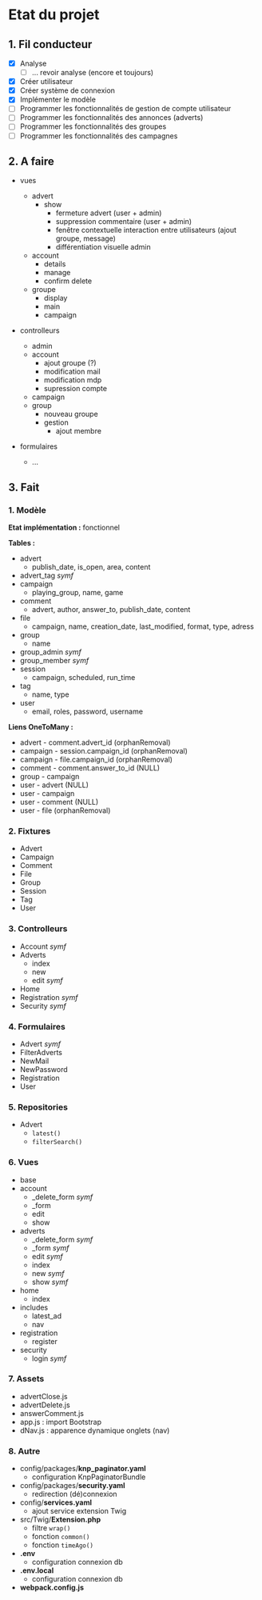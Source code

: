 # Etat du projet

## 1. Fil conducteur

- [X] Analyse
    - [ ] ... revoir analyse (encore et toujours)
- [X] Créer utilisateur
- [X] Créer système de connexion
- [X] Implémenter le modèle
- [ ] Programmer les fonctionnalités de gestion de compte utilisateur
- [ ] Programmer les fonctionnalités des annonces (adverts)
- [ ] Programmer les fonctionnalités des groupes
- [ ] Programmer les fonctionnalités des campagnes

## 2. A faire

- vues
    - advert
        - show
            - fermeture advert (user + admin)
            - suppression commentaire (user + admin)
            - fenêtre contextuelle interaction entre utilisateurs (ajout groupe, message)
            - différentiation visuelle admin
    - account
        - details
        - manage
        - confirm delete
    - groupe
        - display
        - main
        - campaign

- controlleurs
    - admin
    - account
        - ajout groupe (?)
        - modification mail
        - modification mdp
        - supression compte
    - campaign
    - group
        - nouveau groupe
        - gestion
            - ajout membre

- formulaires
    - ...

## 3. Fait

### 1. Modèle

**Etat implémentation :** fonctionnel

**Tables :**

- advert
    - publish_date, is_open, area, content
- advert_tag *symf*
- campaign
    - playing_group, name, game
- comment
    - advert, author, answer_to, publish_date, content
- file
    - campaign, name, creation_date, last_modified, format, type, adress
- group
    - name
- group_admin *symf*
- group_member *symf*
- session
    - campaign, scheduled, run_time
- tag
    - name, type
- user
    - email, roles, password, username

**Liens OneToMany :**
- advert - comment.advert_id (orphanRemoval)
- campaign - session.campaign_id (orphanRemoval)
- campaign - file.campaign_id (orphanRemoval)
- comment - comment.answer_to_id (NULL)
- group - campaign
- user - advert (NULL)
- user - campaign
- user - comment (NULL)
- user - file (orphanRemoval)

### 2. Fixtures

- Advert
- Campaign
- Comment
- File
- Group
- Session
- Tag
- User

### 3. Controlleurs

- Account *symf*
- Adverts
    - index
    - new
    - edit *symf*
- Home
- Registration *symf*
- Security *symf*

### 4. Formulaires

- Advert *symf*
- FilterAdverts
- NewMail
- NewPassword
- Registration
- User

### 5. Repositories

- Advert
    - `latest()`
    - `filterSearch()`

### 6. Vues

- base
- account
    - _delete_form *symf*
    - _form
    - edit
    - show
- adverts
    - _delete_form *symf*
    - _form *symf*
    - edit *symf*
    - index
    - new *symf*
    - show *symf*
- home
    - index
- includes
    - latest_ad
    - nav
- registration
    - register
- security
    - login *symf*

### 7. Assets

- advertClose.js
- advertDelete.js
- answerComment.js
- app.js : import Bootstrap
- dNav.js : apparence dynamique onglets (nav)

### 8. Autre

- config/packages/**knp_paginator.yaml**
    - configuration KnpPaginatorBundle
- config/packages/**security.yaml**
    - redirection (dé)connexion
- config/**services.yaml**
    - ajout service extension Twig
- src/Twig/**Extension.php**
    - filtre `wrap()`
    - fonction `common()`
    - fonction `timeAgo()`
- **.env**
    - configuration connexion db
- **.env.local**
    - configuration connexion db
- **webpack.config.js**